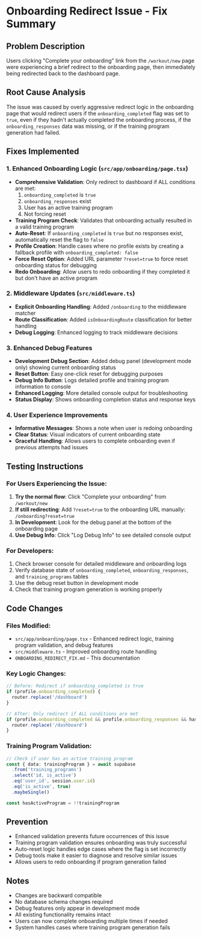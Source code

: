 # Onboarding Redirect Issue - Fix Summary

## Problem Description
Users clicking "Complete your onboarding" link from the `/workout/new` page were experiencing a brief redirect to the onboarding page, then immediately being redirected back to the dashboard page.

## Root Cause Analysis
The issue was caused by overly aggressive redirect logic in the onboarding page that would redirect users if the `onboarding_completed` flag was set to `true`, even if they hadn't actually completed the onboarding process, if the `onboarding_responses` data was missing, or if the training program generation had failed.

## Fixes Implemented

### 1. Enhanced Onboarding Logic (`src/app/onboarding/page.tsx`)
- **Comprehensive Validation**: Only redirect to dashboard if ALL conditions are met:
  1. `onboarding_completed` is `true`
  2. `onboarding_responses` exist
  3. User has an active training program
  4. Not forcing reset
- **Training Program Check**: Validates that onboarding actually resulted in a valid training program
- **Auto-Reset**: If `onboarding_completed` is `true` but no responses exist, automatically reset the flag to `false`
- **Profile Creation**: Handle cases where no profile exists by creating a fallback profile with `onboarding_completed: false`
- **Force Reset Option**: Added URL parameter `?reset=true` to force reset onboarding status for debugging
- **Redo Onboarding**: Allow users to redo onboarding if they completed it but don't have an active program

### 2. Middleware Updates (`src/middleware.ts`)
- **Explicit Onboarding Handling**: Added `/onboarding` to the middleware matcher
- **Route Classification**: Added `isOnboardingRoute` classification for better handling
- **Debug Logging**: Enhanced logging to track middleware decisions

### 3. Enhanced Debug Features
- **Development Debug Section**: Added debug panel (development mode only) showing current onboarding status
- **Reset Button**: Easy one-click reset for debugging purposes
- **Debug Info Button**: Logs detailed profile and training program information to console
- **Enhanced Logging**: More detailed console output for troubleshooting
- **Status Display**: Shows onboarding completion status and response keys

### 4. User Experience Improvements
- **Informative Messages**: Shows a note when user is redoing onboarding
- **Clear Status**: Visual indicators of current onboarding state
- **Graceful Handling**: Allows users to complete onboarding even if previous attempts had issues

## Testing Instructions

### For Users Experiencing the Issue:
1. **Try the normal flow**: Click "Complete your onboarding" from `/workout/new`
2. **If still redirecting**: Add `?reset=true` to the onboarding URL manually: `/onboarding?reset=true`
3. **In Development**: Look for the debug panel at the bottom of the onboarding page
4. **Use Debug Info**: Click "Log Debug Info" to see detailed console output

### For Developers:
1. Check browser console for detailed middleware and onboarding logs
2. Verify database state of `onboarding_completed`, `onboarding_responses`, and `training_programs` tables
3. Use the debug reset button in development mode
4. Check that training program generation is working properly

## Code Changes

### Files Modified:
- `src/app/onboarding/page.tsx` - Enhanced redirect logic, training program validation, and debug features
- `src/middleware.ts` - Improved onboarding route handling
- `ONBOARDING_REDIRECT_FIX.md` - This documentation

### Key Logic Changes:
```typescript
// Before: Redirect if onboarding_completed is true
if (profile.onboarding_completed) {
  router.replace('/dashboard')
}

// After: Only redirect if ALL conditions are met
if (profile.onboarding_completed && profile.onboarding_responses && hasActiveProgram && !forceReset) {
  router.replace('/dashboard')
}
```

### Training Program Validation:
```typescript
// Check if user has an active training program
const { data: trainingProgram } = await supabase
  .from('training_programs')
  .select('id, is_active')
  .eq('user_id', session.user.id)
  .eq('is_active', true)
  .maybeSingle()

const hasActiveProgram = !!trainingProgram
```

## Prevention
- Enhanced validation prevents future occurrences of this issue
- Training program validation ensures onboarding was truly successful
- Auto-reset logic handles edge cases where the flag is set incorrectly
- Debug tools make it easier to diagnose and resolve similar issues
- Allows users to redo onboarding if program generation failed

## Notes
- Changes are backward compatible
- No database schema changes required
- Debug features only appear in development mode
- All existing functionality remains intact
- Users can now complete onboarding multiple times if needed
- System handles cases where training program generation fails 